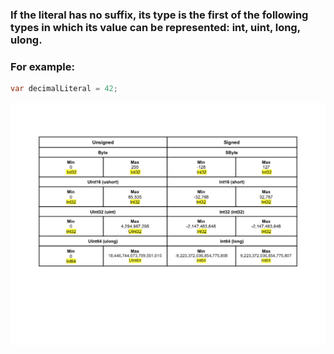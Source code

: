### If the literal has no suffix, its type is the first of the following types in which its value can be represented: int, uint, long, ulong.
### For example:
```c#
var decimalLiteral = 42; 
```

![Integer literal](https://github.com/Hunor85/C-sharp/blob/master/001-Types/001-Integral%20numerci%20types/004-integer_literal/docs/integer_literal.png)
